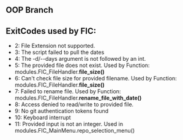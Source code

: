 ## OOP Branch


## ExitCodes used by FIC:
- 2: File Extension not supported.
- 3: The script failed to pull the dates
- 4: The -d/--days argument is not followed by an int.
- 5: The provided file does not exist. Used by Function: modules.FIC_FileHandler.**file_size()**
- 6: Can't check file size for provided filename. Used by Function: modules.FIC_FileHandler.**file_size()**
- 7: Failed to rename file. Used by Function: modules.FIC_FileHandler.**rename_file_with_date()**
- 8: Access denied to read/write to provided file.
- 9: No git authentication tokens found
- 10: Keyboard interrupt
- 11: Provided input is not an integer. Used in modules.FIC_MainMenu.repo_selection_menu()

